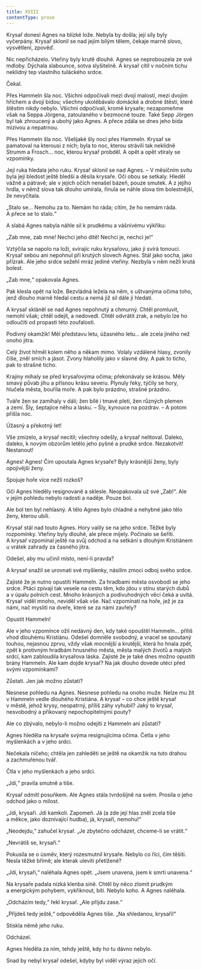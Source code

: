```yaml
---
title: XVIII
contentType: prose
---
```


  

Krysař donesl Agnes na blízké lože. Nebyla by došla; její síly byly vyčerpány. Krysař sklonil se nad jejím bílým tělem, čekaje marně slovo, vysvětlení, zpověď.

Nic nepřicházelo. Vteřiny byly krutě dlouhé. Agnes se neprobouzela ze své mdloby. Dýchala slabounce, sotva slyšitelně. A krysař cítil v nočním tichu neklidný tep vlastního tuláckého srdce.

Čekal.

Přes Hammeln šla noc. Všichni odpočívali mezi dvojí malostí, mezi dvojím hříchem a dvojí bídou; všechny ukolébávalo domácké a drobné štěstí, které štěstím nikdy nebylo. Všichni odpočívali, kromě krysaře; nezapomeňme však na Seppa Jörgena, zatoulaného v bezmocné touze. Také Sepp Jörgen byl tak zhroucený a ubohý jako Agnes. A přece zdála se dnes jeho bída mizivou a nepatrnou.

Přes Hammeln šla noc. Všelijaké šly noci přes Hammeln. Krysař se pamatoval na kterousi z nich; byla to noc, kterou strávili tak neklidně Strumm a Frosch… noc, kterou krysař probděl. A opět a opět vtíraly se vzpomínky.

  

Její ruka hledala jeho ruku. Krysař sklonil se nad Agnes. – V měsíčním svitu byla její bledost ještě bledší a děsila krysaře. Oči obou se setkaly. Hleděl vážně a pátravě; ale v jejích očích nenašel bázeň, pouze smutek. A z jejího hrdla, v němž slova tak dlouho umírala, řinula se náhle slova tím bolestnější, že nevyčítala.

„Stalo se… Nemohu za to. Nemám ho ráda; cítím, že ho nemám ráda. A přece se to stalo.“

A slabá Agnes nabyla náhle sil k prudkému a vášnivému výkřiku:

„Zab mne, zab mne! Nechci jeho dítě! Nechci je, nechci je!“

Vztýčila se napolo na loži, svírajíc ruku krysařovu, jako ji svírá tonoucí. Krysař sebou ani nepohnul při krutých slovech Agnes. Stál jako socha, jako přízrak. Ale jeho srdce sežehl mráz jediné vteřiny. Nezbyla v něm nežli krutá bolest.

„Zab mne,“ opakovala Agnes.

Pak klesla opět na lože. Bezvládná ležela na něm, s uštvanýma očima toho, jenž dlouho marně hledal cestu a nemá již sil dále ji hledati.

A krysař skláněl se nad Agnes nepohnutý a chmurný. Chtěl promluvit, nemohl však; chtěl odejít, a nedovedl. Chtěl odvrátit zrak, a nebylo lze ho odloučiti od propasti této zoufalosti.

Podivný okamžik! Měl představu letu, úžasného letu… ale zcela jiného než onoho jitra.

Celý život hřměl kolem něho a někam mimo. Volaly vzdálené hlasy, zvonily číše, zněl smích a jásot. Zvony hlaholily jako v slavné dny. A pak to ticho, pak to strašné ticho.

Krajiny míhaly se před krysařovýma očima; překonávaly se krásou. Měly smavý půvab jihu a přísnou krásu severu. Plynuly řeky, týčily se hory, hlučela města, bouřila moře. A pak bylo prázdno, strašné prázdno.

Tváře žen se zamíhaly v dáli; žen bílé i tmavé pleti, žen různých plemen a zemí. Šly, šeptajíce něhu a lásku. – Šly, kynouce na pozdrav. – A potom přišla noc.

Úžasný a překotný let!

Vše zmizelo, a krysař necítil; všechny odešly, a krysař nelitoval. Daleko, daleko, k novým obzorům letělo jeho pyšné a prudké srdce. Nezakotvit! Nestanout!

Agnes! Agnes! Čím upoutala Agnes krysaře? Byly krásnější ženy, byly opojivější ženy.

Spojuje hoře více nežli rozkoš?

Oči Agnes hleděly resignovaně a sklesle. Neopakovala už své „Zab!“. Ale v jejím pohledu nebylo radosti a naděje. Pouze bol.

Ale bol ten byl nehlasný. A tělo Agnes bylo chladné a nehybné jako tělo ženy, kterou ubili.

Krysař stál nad touto Agnes. Hory valily se na jeho srdce. Těžké byly rozpomínky. Vteřiny byly dlouhé, ale přece míjely. Počínalo se šeřiti. A krysař vzpomínal ještě na svůj odchod a na setkání s dlouhým Kristiánem u vrátek zahrady za časného jitra.

Odešel, aby mu učinil místo, není-li pravda?

A krysař snažil se urovnati své myšlenky, násilím zmoci odboj svého srdce.

Zajisté že je nutno opustiti Hammeln. Za hradbami města osvobodí se jeho srdce. Ptáci zpívají tak vesele na cestu těm, kdo jdou v stínu starých dubů a v úpalu polních cest. Mnoho krásných a podivuhodných věcí čeká a uvítá. Krysař viděl mnoho, neviděl však vše. Nač vzpomínati na hoře, jež je za námi, nač mysliti na dveře, které se za námi zavřely?

Opustit Hammeln!

Ale v jeho vzpomínce ožil nedávný den, kdy také opouštěl Ham­meln… příliš vhod dlouhému Kristiánu. Odešel domněle svobodný, a vracel se spoutaný touhou, nejasnou zprvu, vždy však mocnější a krutější, která ho hnala zpět, zpět k protivným hradbám hnusného města, města malých životů a malých srdcí, kam zabloudila krysařova láska. Zajisté že je také dnes možno opustiti brány Hammeln. Ale kam dojde krysař? Na jak dlouho dovede utéci před svými vzpomínkami?

Zůstati. Jen jak možno zůstati?

Nesnese pohledu na Agnes. Nesnese pohledu na onoho muže. Nelze mu žít v Hammeln vedle dlouhého Kristiána. A krysař – co chce ještě krysař v městě, jehož krysy, neopatrný, příliš záhy vyhubil? Jaký to krysař, nesvobodný a přikovaný nepochopitelnými pouty?

Ale co zbývalo, nebylo-li možno odejíti z Hammeln ani zůstati?

Agnes hleděla na krysaře svýma resignujícíma očima. Četla v jeho myšlenkách a v jeho srdci.

Nečekala ničeho; chtěla jen zahleděti se ještě na okamžik na tuto drahou a zachmuřenou tvář.

Čtla v jeho myšlenkách a jeho srdci.

„Jdi,“ pravila smutně a tiše.

Krysař odmítl posuňkem. Ale Agnes stála tvrdošíjně na svém. Prosila o jeho odchod jako o milost.

„Jdi, krysaři. Jdi kamkoli. Zapomeň. Já (a zde její hlas zněl zcela tiše a měkce, jako doznívající hudba), já, krysaři, nemohu!“

„Neodejdu,“ zahučel krysař. „Je zbytečno odcházet, chceme-li se vrátit.“

„Nevrátíš se, krysaři.“

Pokusila se o úsměv, který rozesmutnil krysaře. Nebylo co říci, čím těšiti. Nesla těžké břímě; ale kterak uleviti přetížené?

„Jdi, krysaři,“ naléhala Agnes opět. „Jsem unavena, jsem k smrti unavena.“

Na krysaře padala nízká klenba síně. Chtěl by něco zlomit prudkým a energickým pohybem, vykřiknout, bíti. Nebylo koho. A Agnes naléhala.

„Odcházím tedy,“ řekl krysař. „Ale přijdu zase.“

„Přijdeš tedy ještě,“ odpověděla Agnes tiše. „Na shledanou, krysaři!“

Stiskla němě jeho ruku.

Odcházel.

Agnes hleděla za ním, tehdy ještě, kdy ho tu dávno nebylo.

Snad by nebyl krysař odešel, kdyby byl viděl výraz jejích očí.
